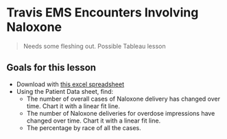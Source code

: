 # Travis EMS Encounters Involving Naloxone

> Needs some fleshing out.
> Possible Tableau lesson

## Goals for this lesson

- Download with [this excel spreadsheet](https://github.com/utdata/rwd-r-assignments/blob/master/ems-opioid/PatientEncountersInvolvingNaloxone-PIR-39904.xlsx?raw=true)
- Using the Patient Data sheet, find:
  - The number of overall cases of Naloxone delivery has changed over time. Chart it with a linear fit line.
  - The number of Naloxone deliveries for overdose impressions have changed over time. Chart it with a linear fit line.
  - The percentage by race of all the cases.
